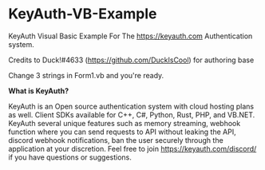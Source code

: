 # KeyAuth-VB-Example
KeyAuth Visual Basic Example For The https://keyauth.com Authentication system.

Credits to Duck!#4633 (https://github.com/DuckIsCool) for authoring base

Change 3 strings in Form1.vb and you're ready.

**What is KeyAuth?**

KeyAuth is an Open source authentication system with cloud hosting plans as well. Client SDKs available for C++, C#, Python, Rust, PHP, and VB.NET. KeyAuth several unique features such as memory streaming, webhook function where you can send requests to API without leaking the API, discord webhook notifications, ban the user securely through the application at your discretion. Feel free to join https://keyauth.com/discord/ if you have questions or suggestions.